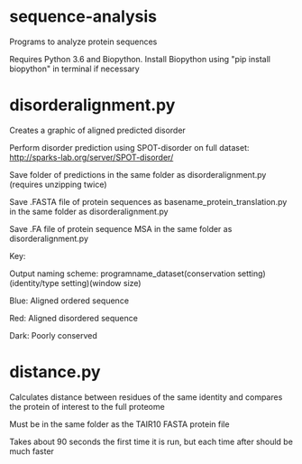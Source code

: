 # sequence-analysis
Programs to analyze protein sequences

Requires Python 3.6 and Biopython. Install Biopython using "pip install biopython" in terminal if necessary

# disorderalignment.py
Creates a graphic of aligned predicted disorder

Perform disorder prediction using SPOT-disorder on full dataset: http://sparks-lab.org/server/SPOT-disorder/

Save folder of predictions in the same folder as disorderalignment.py (requires unzipping twice)

Save .FASTA file of protein sequences as basename_protein_translation.py in the same folder as disorderalignment.py

Save .FA file of protein sequence MSA in the same folder as disorderalignment.py


Key: 

Output naming scheme: programname_dataset(conservation setting)(identity/type setting)(window size)

Blue: Aligned ordered sequence

Red: Aligned disordered sequence

Dark: Poorly conserved

# distance.py
Calculates distance between residues of the same identity and compares the protein of interest to the full proteome

Must be in the same folder as the TAIR10 FASTA protein file

Takes about 90 seconds the first time it is run, but each time after should be much faster


